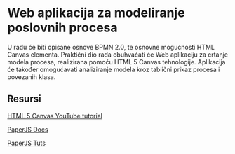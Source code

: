 # Web aplikacija za modeliranje poslovnih procesa

U radu će biti opisane osnove BPMN 2.0, te osnovne mogućnosti HTML Canvas elementa. Praktični dio rada obuhvaćati će Web aplikaciju za crtanje modela procesa, realizirana pomoću HTML 5 Canvas tehnologije. Aplikacija će također omogućavati analiziranje modela kroz tablični prikaz procesa i povezanih klasa.

## Resursi

[HTML 5 Canvas YouTube tutorial](https://www.youtube.com/watch?v=EO6OkltgudE&list=PLpPnRKq7eNW3We9VdCfx9fprhqXHwTPXL)

[PaperJS Docs](http://paperjs.org/reference/global/#)

[PaperJS Tuts](http://paperjs.org/tutorials/)
